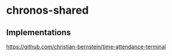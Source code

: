 # chronos-shared

## Implementations
https://github.com/christian-bernstein/time-attendance-terminal
